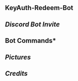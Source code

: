 ## KeyAuth-Redeem-Bot

## ***Discord Bot Invite***

## **Bot Commands***

## ***Pictures***

## ***Credits***



